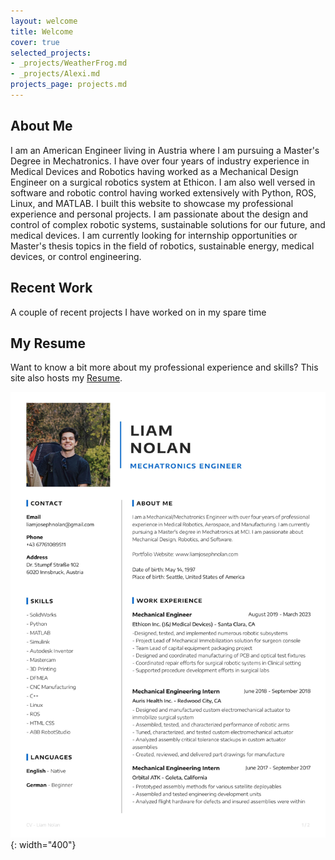 ```yaml
---
layout: welcome
title: Welcome
cover: true
selected_projects:
- _projects/WeatherFrog.md
- _projects/Alexi.md
projects_page: projects.md
---
```


## About Me

I am an American Engineer living in Austria where I am pursuing a Master's Degree in Mechatronics. 
I have over four years of industry experience in Medical Devices and Robotics having worked as a 
Mechanical Design Engineer on a surgical robotics system at Ethicon. I am also well versed in software 
and robotic control having worked extensively with Python, ROS, Linux, and MATLAB. 
I built this website to showcase my professional experience and personal projects. I am 
passionate about the design and control of complex robotic systems, sustainable solutions for our 
future, and medical devices. I am currently looking for internship opportunities or Master's thesis
topics in the field of robotics, sustainable energy, medical devices, or control engineering.


## Recent Work
A couple of recent projects I have worked on in my spare time

<!--projects-->

## My Resume
Want to know a bit more about my professional experience and skills? This site also hosts my [Resume](assets/LiamNolanCV.pdf).

![Resume](/assets/img/LiamResume.jpg){: width="400"}


[install]: install.md